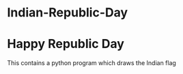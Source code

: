 # Indian-Republic-Day
# Happy Republic Day
This contains a python program which draws the Indian flag
